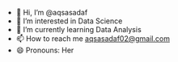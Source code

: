 - 👋 Hi, I’m @aqsasadaf
- 👀 I’m interested in Data Science
- 🌱 I’m currently learning Data Analysis
- 📫 How to reach me aqsasadaf02@gmail.com
- 😄 Pronouns: Her

<!---
aqsasadaf/aqsasadaf is a ✨ special ✨ repository because its `README.md` (this file) appears on your GitHub profile.
You can click the Preview link to take a look at your changes.
--->
